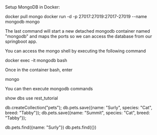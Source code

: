 Setup MongoDB in Docker:

docker pull mongo
docker run -d -p 27017:27019:27017-27019 --name mongodb mongo


The last command will start a new detached mongodb container named "mongodb" and maps the ports so we can access the database from our springboot app.

You can access the mongo shell by executing the following command

docker exec -it mongodb bash

Once in the container bash, enter

mongo


You can then execute mongodb commands

show dbs
use rest_tutorial

db.createCollection("pets");
db.pets.save({name: "Surly", species: "Cat", breed: "Tabby"});
db.pets.save({name: "Summit", species: "Cat", breed: "Tabby"});

db.pets.find({name: "Surly"})
db.pets.find({})